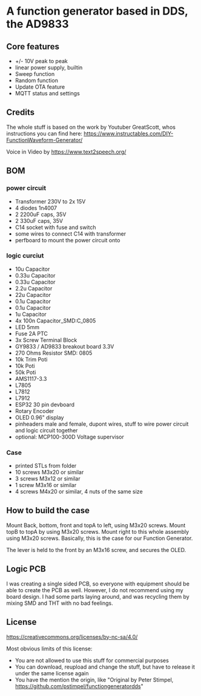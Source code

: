 # A function generator based in DDS, the AD9833
## Core features

- +/- 10V peak to peak
- linear power supply, builtin
- Sweep function
- Random function
- Update OTA feature
- MQTT status and settings

## Credits

The whole stuff is based on the work by Youtuber GreatScott, whos instructions you can find here: https://www.instructables.com/DIY-FunctionWaveform-Generator/

Voice in Video by https://www.text2speech.org/

## BOM
### power circuit

- Transformer 230V to 2x 15V
- 4 diodes 1n4007
- 2 2200uF caps, 35V
- 2 330uF caps, 35V
- C14 socket with fuse and switch
- some wires to connect C14 with transformer
- perfboard to mount the power circuit onto

### logic curciut

- 10u Capacitor
- 0.33u Capacitor
- 0.33u Capacitor
- 2.2u Capacitor
- 22u Capacitor
- 0.1u Capacitor
- 0.1u Capacitor
- 1u Capacitor
- 4x 100n Capacitor_SMD:C_0805
- LED 5mm
- Fuse 2A PTC
- 3x Screw Terminal Block
- GY9833 / AD9833 breakout board 3.3V
- 270 Ohms Resistor SMD: 0805
- 10k Trim Poti
- 10k Poti
- 50k Poti 
- AMS1117-3.3
- L7805
- L7812
- L7912
- ESP32 30 pin devboard
- Rotary Encoder
- OLED 0.96" display
- pinheaders male and female, dupont wires, stuff to wire power circuit and logic circuit together
- optional: MCP100-300D Voltage supervisor

### Case

- printed STLs from folder
- 10 screws M3x20 or similar
- 3 screws M3x12 or similar
- 1 screw M3x16 or similar
- 4 screws M4x20 or similar, 4 nuts of the same size

## How to build the case

Mount Back, bottom, front and topA to left, using M3x20 screws. Mount topB to topA by using M3x20 screws. Mount right to this whole assembly using M3x20 screws. Basically, this is the case for our Function Generator.

The lever is held to the front by an M3x16 screw, and secures the OLED.

## Logic PCB

I was creating a single sided PCB, so everyone with equipment should be able to create the PCB as well. However, I do not recommend using my board design. I had some parts laying around, and was recycling them by mixing SMD and THT with no bad feelings. 

## License

https://creativecommons.org/licenses/by-nc-sa/4.0/

Most obvious limits of this license:

- You are not allowed to use this stuff for commercial purposes
- You can download, reupload and change the stuff, but have to release it under the same license again
- You have the mention the origin, like "Original by Peter Stimpel, https://github.com/pstimpel/functiongeneratordds"

